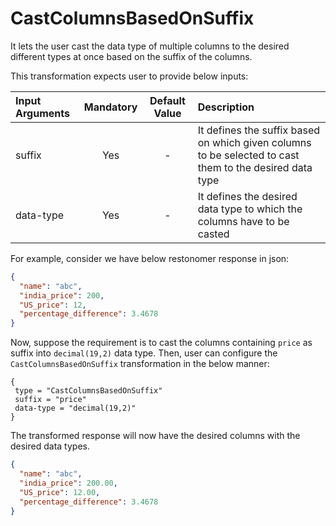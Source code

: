 # CastColumnsBasedOnSuffix

It lets the user cast the data type of multiple columns to the desired different types at once based on the suffix of the columns.

This transformation expects user to provide below inputs:

| Input Arguments | Mandatory | Default Value | Description                                                                                                     |
|:----------------|:---------:|:-------------:|:----------------------------------------------------------------------------------------------------------------|
| suffix          |    Yes    |       -       | It defines the suffix based on which given columns to be selected to cast them to the desired data type         |
| data-type       |    Yes    |       -       | It defines the desired data type to which the columns have to be casted                                         |

For example, consider we have below restonomer response in json:

```json
{
  "name": "abc",
  "india_price": 200,
  "US_price": 12,
  "percentage_difference": 3.4678
}
```

Now, suppose the requirement is to cast the columns containing `price` as suffix into `decimal(19,2)` data type.
Then, user can configure the `CastColumnsBasedOnSuffix` transformation in the below manner:

```hocon
{
 type = "CastColumnsBasedOnSuffix"
 suffix = "price"
 data-type = "decimal(19,2)"
}
```

The transformed response will now have the desired columns with the desired data types.

```json
{
  "name": "abc",
  "india_price": 200.00,
  "US_price": 12.00,
  "percentage_difference": 3.4678
}
```
